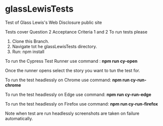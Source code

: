 # glassLewisTests
Test of Glass Lewis's Web Disclosure public site

Tests cover Question 2 Acceptance Criteria 1 and 2
To run tests please 

1. Clone this Branch.
2. Navigate tot he glassLewisTests directory.
3. Run: npm install

To run the Cypress Test Runner use command : **npm run cy-open**

Once the runner opens select the story you want to tun the test for.

To run the test headlessly on Chrome use command: **npm run cy-run-chrome**

To run the test headlessly on Edge use command: **npm run cy-run-edge**

To run the test headlessly on Firefox use command: **npm run cy-run-firefox**

Note when test are run headlessly screenshots are taken on failure automatically.
